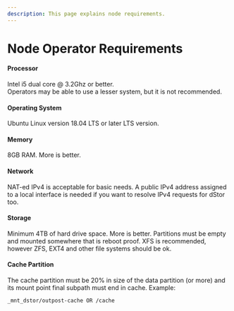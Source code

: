```yaml
---
description: This page explains node requirements.
---
```


# Node Operator Requirements

#### Processor

Intel i5 dual core @ 3.2Ghz or better.\
Operators may be able to use a lesser system, but it is not recommended.

#### Operating System

Ubuntu Linux version 18.04 LTS or later LTS version.

#### Memory

8GB RAM. More is better.

#### Network

NAT-ed IPv4 is acceptable for basic needs. A public IPv4 address assigned to a local interface is needed if you want to resolve IPv4 requests for dStor too.

#### Storage

Minimum 4TB of hard drive space. More is better. Partitions must be empty and mounted somewhere that is reboot proof. XFS is recommended, however ZFS, EXT4 and other file systems should be ok.

#### Cache Partition

The cache partition must be 20% in size of the data partition (or more) and its mount point final subpath must end in cache. Example:&#x20;

`_mnt_dstor/outpost-cache OR /cache`
